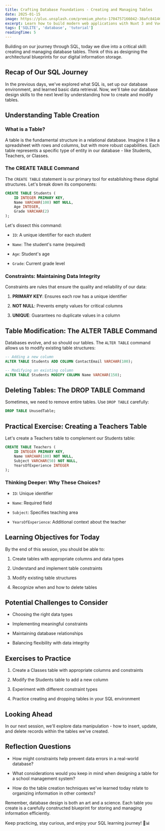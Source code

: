 ```yaml
---
title: Crafting Database Foundations - Creating and Managing Tables
date: 2025-01-15
image: https://plus.unsplash.com/premium_photo-1704757166042-38afc8414682?q=80&w=1974&auto=format&fit=crop&ixlib=rb-4.0.3&ixid=M3wxMjA3fDB8MHxwaG90by1wYWdlfHx8fGVufDB8fHx8fA%3D%3D
excerpt: Learn how to build modern web applications with Nuxt 3 and Vue.js
tags: ['SQLITE', 'database', 'tutorial']
readingTime: 5
---
```


Building on our journey through SQL, today we dive into a critical skill: creating and managing database tables. Think of this as designing the architectural blueprints for our digital information storage.

## Recap of Our SQL Journey

In the previous days, we've explored what SQL is, set up our database environment, and learned basic data retrieval. Now, we'll take our database design skills to the next level by understanding how to create and modify tables.

## Understanding Table Creation

### What is a Table?

A table is the fundamental structure in a relational database. Imagine it like a spreadsheet with rows and columns, but with more robust capabilities. Each table represents a specific type of entity in our database - like Students, Teachers, or Classes.

### The CREATE TABLE Command

The `CREATE TABLE` statement is our primary tool for establishing these digital structures. Let's break down its components:

```sql
CREATE TABLE Students (
    ID INTEGER PRIMARY KEY,
    Name VARCHAR(100) NOT NULL,
    Age INTEGER,
    Grade VARCHAR(2)
);
```

Let's dissect this command:

* `ID`: A unique identifier for each student
    
* `Name`: The student's name (required)
    
* `Age`: Student's age
    
* `Grade`: Current grade level
    

### Constraints: Maintaining Data Integrity

Constraints are rules that ensure the quality and reliability of our data:

1. **PRIMARY KEY**: Ensures each row has a unique identifier
    
2. **NOT NULL**: Prevents empty values for critical columns
    
3. **UNIQUE**: Guarantees no duplicate values in a column
    

## Table Modification: The ALTER TABLE Command

Databases evolve, and so should our tables. The `ALTER TABLE` command allows us to modify existing table structures:

```sql
-- Adding a new column
ALTER TABLE Students ADD COLUMN ContactEmail VARCHAR(100);

-- Modifying an existing column
ALTER TABLE Students MODIFY COLUMN Name VARCHAR(150);
```

## Deleting Tables: The DROP TABLE Command

Sometimes, we need to remove entire tables. Use `DROP TABLE` carefully:

```sql
DROP TABLE UnusedTable;
```

## Practical Exercise: Creating a Teachers Table

Let's create a Teachers table to complement our Students table:

```sql
CREATE TABLE Teachers (
    ID INTEGER PRIMARY KEY,
    Name VARCHAR(100) NOT NULL,
    Subject VARCHAR(50) NOT NULL,
    YearsOfExperience INTEGER
);
```

### Thinking Deeper: Why These Choices?

* `ID`: Unique identifier
    
* `Name`: Required field
    
* `Subject`: Specifies teaching area
    
* `YearsOfExperience`: Additional context about the teacher
    

## Learning Objectives for Today

By the end of this session, you should be able to:

1. Create tables with appropriate columns and data types
    
2. Understand and implement table constraints
    
3. Modify existing table structures
    
4. Recognize when and how to delete tables
    

## Potential Challenges to Consider

* Choosing the right data types
    
* Implementing meaningful constraints
    
* Maintaining database relationships
    
* Balancing flexibility with data integrity
    

## Exercises to Practice

1. Create a Classes table with appropriate columns and constraints
    
2. Modify the Students table to add a new column
    
3. Experiment with different constraint types
    
4. Practice creating and dropping tables in your SQL environment
    

## Looking Ahead

In our next session, we'll explore data manipulation - how to insert, update, and delete records within the tables we've created.

## Reflection Questions

* How might constraints help prevent data errors in a real-world database?
    
* What considerations would you keep in mind when designing a table for a school management system?
    
* How do the table creation techniques we've learned today relate to organizing information in other contexts?
    

Remember, database design is both an art and a science. Each table you create is a carefully constructed blueprint for storing and managing information efficiently.

Keep practicing, stay curious, and enjoy your SQL learning journey! 🚀📊